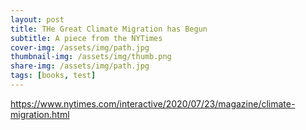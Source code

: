 ```yaml
---
layout: post
title: THe Great Climate Migration has Begun
subtitle: A piece from the NYTimes
cover-img: /assets/img/path.jpg
thumbnail-img: /assets/img/thumb.png
share-img: /assets/img/path.jpg
tags: [books, test]
---
```

https://www.nytimes.com/interactive/2020/07/23/magazine/climate-migration.html
